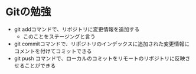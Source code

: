 # Gitの勉強
- git addコマンドで、リポジトリに変更情報を追加する
    - このことをステージングと言う
- git commitコマンドで、リポジトリのインデックスに追加された変更情報にコメントを付けてコミットできる
- git push コマンドで、ローカルのコミットをリモートのリポジトリに反映させることができる
